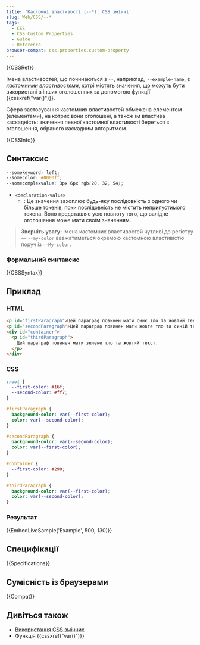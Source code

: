 ```yaml
---
title: 'Кастомні властивості (--*): CSS змінні'
slug: Web/CSS/--*
tags:
  - CSS
  - CSS Custom Properties
  - Guide
  - Reference
browser-compat: css.properties.custom-property
---
```


{{CSSRef}}

Імена властивостей, що починаються з `--`, наприклад, `--example-name`, є _кастомними властивостями_, котрі містять значення, що можуть бути використані в інших оголошеннях за допомогою функції {{cssxref("var()")}}.

Сфера застосування кастомних властивостей обмежена елементом (елементами), на котрих вони оголошені, а також їм властива каскадність: значення певної кастомної властивості береться з оголошення, обраного каскадним алгоритмом.

{{CSSInfo}}

## Синтаксис

```css
--somekeyword: left;
--somecolor: #0000ff;
--somecomplexvalue: 3px 6px rgb(20, 32, 54);
```

- `<declaration-value>`
  - : Це значення захоплює будь-яку послідовність з одного чи більше токенів, поки послідовність не містить неприпустимого токена. Воно представляє усю повноту того, що валідне оголошення може мати своїм значенням.

> **Зверніть увагу:** Імена кастомних властивостей чутливі до регістру — `--my-color` вважатиметься окремою кастомною властивістю поруч із `--My-color`.

### Формальний синтаксис

{{CSSSyntax}}

## Приклад

### HTML

```html
<p id="firstParagraph">Цей параграф повинен мати синє тло та жовтий текст.</p>
<p id="secondParagraph">Цей параграф повинен мати жовте тло та синій текст.</p>
<div id="container">
  <p id="thirdParagraph">
    Цей параграф повинен мати зелене тло та жовтий текст.
  </p>
</div>
```

### CSS

```css
:root {
  --first-color: #16f;
  --second-color: #ff7;
}

#firstParagraph {
  background-color: var(--first-color);
  color: var(--second-color);
}

#secondParagraph {
  background-color: var(--second-color);
  color: var(--first-color);
}

#container {
  --first-color: #290;
}

#thirdParagraph {
  background-color: var(--first-color);
  color: var(--second-color);
}
```

### Результат

{{EmbedLiveSample('Example', 500, 130)}}

## Специфікації

{{Specifications}}

## Сумісність із браузерами

{{Compat}}

## Дивіться також

- [Використання CSS змінних](/uk/docs/Web/CSS/Using_CSS_custom_properties)
- Функція {{cssxref("var()")}}
